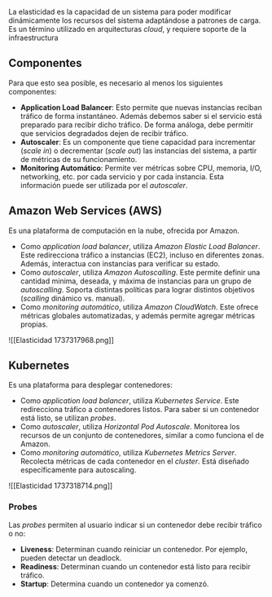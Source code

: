 La elasticidad es la capacidad de un sistema para poder modificar dinámicamente los recursos del sistema adaptándose a patrones de carga. Es un término utilizado en arquitecturas *cloud*, y requiere soporte de la infraestructura

## Componentes

Para que esto sea posible, es necesario al menos los siguientes componentes:

- **Application Load Balancer**: Esto permite que nuevas instancias reciban tráfico de forma instantáneo. Además debemos saber si el servicio está preparado para recibir dicho tráfico. De forma análoga, debe permitir que servicios degradados dejen de recibir tráfico.
- **Autoscaler**: Es un componente que tiene capacidad para incrementar (*scale in*) o decrementar (*scale out*) las instancias del sistema, a partir de métricas de su funcionamiento.
- **Monitoring Automático**: Permite ver métricas sobre CPU, memoria, I/O, networking, etc. por cada servicio y por cada instancia. Esta información puede ser utilizada por el *autoscaler*.

## Amazon Web Services (AWS)

Es una plataforma de computación en la nube, ofrecida por Amazon.

- Como *application load balancer*, utiliza *Amazon Elastic Load Balancer*. Este redirecciona tráfico a instancias (EC2), incluso en diferentes zonas. Además, interactua con instancias para verificar su estado.
- Como *autoscaler*, utiliza *Amazon Autoscalling*. Este permite definir una cantidad minima, deseada, y máxima de instancias para un grupo de *autoscalling*. Soporta distintas políticas para lograr distintos objetivos (*scalling* dinámico vs. manual).
- Como *monitoring automático*, utiliza *Amazon CloudWatch*. Este ofrece métricas globales automatizadas, y además permite agregar métricas propias.

![[Elasticidad 1737317968.png]]

## Kubernetes

Es una plataforma para desplegar contenedores:

- Como *application load balancer*, utiliza *Kubernetes Service*. Este redirecciona tráfico a contenedores listos. Para saber si un contenedor está listo, se utilizan *probes*.
- Como *autoscaler*, utiliza *Horizontal Pod Autoscale*. Monitorea los recursos de un conjunto de contenedores, similar a como funciona el de Amazon.
- Como *monitoring automático*, utiliza *Kubernetes Metrics Server*. Recolecta métricas de cada contenedor en el *cluster*. Está diseñado específicamente para autoscaling.

![[Elasticidad 1737318714.png]]

### Probes

Las *probes* permiten al usuario indicar si un contenedor debe recibir tráfico o no:

- **Liveness**: Determinan cuando reiniciar un contenedor. Por ejemplo, pueden detectar un deadlock.
- **Readiness**: Determinan cuando un contenedor está listo para recibir tráfico.
- **Startup**: Determina cuando un contenedor ya comenzó.
